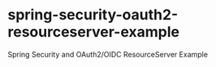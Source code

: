 # spring-security-oauth2-resourceserver-example
Spring Security and OAuth2/OIDC ResourceServer Example
